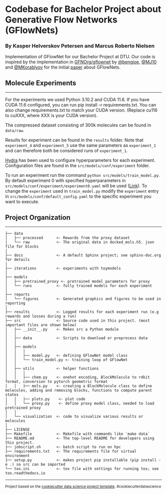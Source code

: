 Codebase for Bachelor Project about Generative Flow Networks (GFlowNets)
==============================
### By Kasper Helverskov Petersen and Marcus Roberto Nielsen

Implementation of GFlowNet for our Bachelor Project at DTU. Our code is inspired by the implementation in [GFNOrg/gflownet](GFNOrg/gflownet) by [@bengioe](https://github.com/bengioe), [@MJ10](https://github.com/MJ10) and [@MKorablyov](https://github.com/MKorablyov) for the initial [paper](https://arxiv.org/abs/2106.04399) about GFlowNets.

## Molecule Experiments
-----------
For the experiments we used Python 3.10.2 and CUDA 11.6. If you have CUDA 11.6 configured, you can run pip install -r requirements.txt. You can also change requirements.txt to match your CUDA version. (Replace cu116 to cuXXX, where XXX is your CUDA version).

The compressed dataset consisting of 300k molecules can be found in `data/raw`.

Results for experiment can be found in the `results` folder. Note that `experiment_4` and `experiment_5` use the same parameters as `experiment_1` and can therefore both be considered runs of `experiment_1`.

[Hydra](https://hydra.cc/docs/intro/) has been used to configure hyperparameters for each experiment. Configuration files are found in the `src/models/conf/experiment` folder.

To run an experiment run the command `python src/models/train_model.py`. By default experiment 0 with specified hyperparameters in `src/models/conf/experiment/experiment0.yaml` will be used ([Link](https://github.com/khelverskovp/gflownets/blob/main/src/models/conf/experiment/experiment0.yaml)). To change the `experiment` used in `train_model.py` modify the `experiment` entry in `src/models/conf/default_config.yaml` to the specific experiment you want to execute.

## Project Organization
------------

    ├── data
    │   ├── processed      <- Rewards from the proxy dataset
    │   └── raw            <- The original data in docked_mols.h5. json file for blocks
    │
    ├── docs               <- A default Sphinx project; see sphinx-doc.org for details
    │
    ├── iterations         <- experiments with toymodels
    │
    ├── models             
    │   ├── pretrained_proxy <- pretrained model parameters for proxy
    │   └── runs           <- fully trained models for each experiment
    │
    ├── reports            
    │   └── figures        <- Generated graphics and figures to be used in reporting
    │
    ├── results            <- Logged results for each experiment run (e.g rewards and losses during a run)   
    ├── src                <- Source code used in this project. (most important files are shown below)
    │   ├── __init__.py    <- Makes src a Python module
    │   │
    │   ├── data           <- Scripts to download or preprocess data
    │   │
    │   ├── models         
    │   │   │
    │   │   ├── model.py   <- defining GFlowNet model class
    │   │   └── train_model.py <- training loop of GFlowNet
    │   │
    │   ├── utils          <- helper functions
    │   │   │                
    │   │   ├── chem.py    <- onehot encoding, BlockMolecule to rdkit format, conversion to pytorch geometric format
    │   │   ├── mols.py    <- creating a BlockMolecule class to define molecules, adding and removing blocks, functions to compute parent states
    │   │   ├── plots.py    <- plot code
    │   │   └── proxy.py    <- define proxy model class, needed to load pretrained proxy
    │   │
    │   └── visualization  <- code to visualize various results or molecules          
    │
    ├── LICENSE
    ├── Makefile           <- Makefile with commands like `make data`
    ├── README.md          <- The top-level README for developers using this project.
    ├── jobscript.sh       <- batch script to run on hpc
    ├── requirements.txt   <- The requirements file for virtual environment
    ├── setup.py           <- makes project pip installable (pip install -e .) so src can be imported
    └── tox.ini            <- tox file with settings for running tox; see tox.readthedocs.io


--------

<p><small>Project based on the <a target="_blank" href="https://drivendata.github.io/cookiecutter-data-science/">cookiecutter data science project template</a>. #cookiecutterdatascience</small></p>